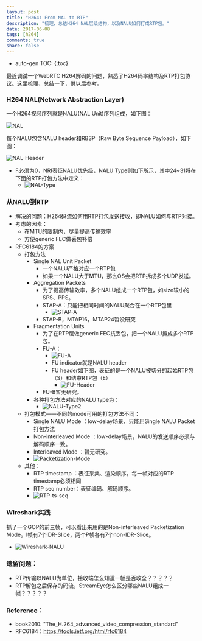 ```yaml
---
layout: post
title: "H264: From NAL to RTP"
description: "梳理、总结H264 NAL层级结构，以及NALU如何打成RTP包。"
date: 2017-06-08
tags: [h264]
comments: true
share: false
---
```


* auto-gen TOC:
{:toc}


最近调试一个WebRTC H264解码的问题，熟悉了H264码率结构及RTP打包协议。这里梳理、总结一下，供以后参考。

### H264 NAL(Network Abstraction Layer)

一个H264视频序列就是NALU(NAL Unit)序列组成，如下图：

![NAL](/images/LearningVideoCodec/H264-NAL.png)

每个NALU包含NALU header和RBSP（Raw Byte Sequence Payload），如下图：

![NAL-Header](/images/LearningVideoCodec/NAL-Header.png)

 * F必须为0，NRI表征NALU优先级，NALU Type则如下所示，其中24~31将在下面的RTP打包方法中定义：
   * ![NAL-Type](/images/LearningVideoCodec/NAL-Type.png)


### 从NALU到RTP

  * 解决的问题：H264码流如何用RTP打包发送接收，即NALU如何与RTP对接。
  * 考虑的因素：
    * 在MTU的限制内，尽量提高传输效率
    * 方便generic FEC做丢包补偿
  * RFC6184的方案
    * 打包方法
      * Single NAL Unit Packet
        * 一个NALU严格对应一个RTP包
        * 如果一个NALU大于MTU，那么OS会把RTP拆成多个UDP发送。
      * Aggregation Packets
        * 为了提高传输效率，多个NALU组成一个RTP包，如size较小的SPS、PPS。
        * STAP-A：只能把相同时间的NALU聚合在一个RTP包里
          * ![STAP-A](/images/LearningVideoCodec/STAP-A-NAL.png)
        * STAP-B，MTAP16，MTAP24暂没研究
      * Fragmentation Units
        * 为了在RTP层做generic FEC抗丢包，把一个NALU拆成多个RTP包。
        * FU-A：
          * ![FU-A](/images/LearningVideoCodec/FU-A.png)
          * FU indicator就是NALU header
          * FU header如下图，表征的是一个NALU被切分的起始RTP包（S）和结束RTP包（E）
            * ![FU-Header](/images/LearningVideoCodec/FU-Header.png)
        * FU-B暂无研究。
      * 各种打包方法对应的NALU type为：
        * ![NALU-Type2](/images/LearningVideoCodec/NALU-Type2.png)
    * 打包模式——不同的mode可用的打包方法不同：
      * Single NALU Mode    ：low-delay场景，只能用Single NALU Packet打包方法
      * Non-interleaved Mode  ：low-delay场景，NALU的发送顺序必须与解码顺序一致。
      * Interleaved Mode    ：暂无研究。
      * ![Packetization-Mode](/images/LearningVideoCodec/Packetization-Mode.png)  
    * 其他：
      * RTP timestamp  ：表征采集、渲染顺序。每一帧对应的RTP timestamp必须相同
      * RTP seq number：表征编码、解码顺序。
      * ![RTP-ts-seq](/images/LearningVideoCodec/RTP-ts-seq.png)

### Wireshark实践

抓了一个GOP的前三帧，可以看出来用的是Non-interleaved Packetization Mode。I帧有7个IDR-Slice，两个P帧各有7个non-IDR-Slice。
  * ![Wireshark-NALU](/images/LearningVideoCodec/Wireshark-NALU.png)

### 遗留问题：
  * RTP传输以NALU为单位，接收端怎么知道一帧是否收全？？？？？
  * RTP解包之后保存的码流，StreamEye怎么区分哪些NALU组成一帧？？？？？


### Reference：
  * book2010: "The_H.264_advanced_video_compression_standard"
  * RFC6184：https://tools.ietf.org/html/rfc6184

  
